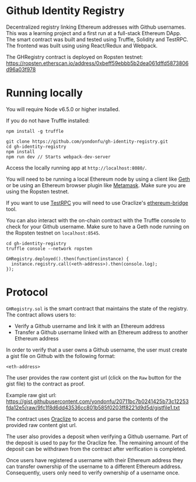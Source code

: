 # Github Identity Registry

Decentralized registry linking Ethereum addresses with Github usernames. This was a learning project and a first run at a full-stack Ethereum DApp. The smart contract was built and tested using Truffle, Solidity and TestRPC. The frontend was built using using React/Redux and Webpack.

The GHRegistry contract is deployed on Ropsten testnet: https://ropsten.etherscan.io/address/0xbeff59ebbb5b2dea061dffd5873806d96a03f978

# Running locally

You will require Node v6.5.0 or higher installed.

If you do not have Truffle installed:

`npm install -g truffle`

```
git clone https://github.com/yondonfu/gh-identity-registry.git
cd gh-identity-registry
npm install
npm run dev // Starts webpack-dev-server
```

Access the locally running app at `http://localhost:8080/`.

You will need to be running a local Ethereum node by using a client like [Geth](https://github.com/ethereum/go-ethereum) or be using an Ethereum browser plugin like [Metamask](https://metamask.io/). Make sure you are using the Ropsten testnet.

If you want to use [TestRPC](https://github.com/ethereumjs/testrpc) you will need to use Oraclize's [ethereum-bridge](https://github.com/oraclize/ethereum-bridge) tool.

You can also interact with the on-chain contract with the Truffle console to check for your Github username. Make sure to have a Geth node running on the Ropsten testnet on `localhost:8545`.

```
cd gh-identity-registry
truffle console --network ropsten

GHRegistry.deployed().then(function(instance) {
  instance.registry.call(<eth-address>).then(console.log);
});
```

# Protocol

`GHRegistry.sol` is the smart contract that maintains the state of the registry. The contract allows users to:

- Verify a Github username and link it with an Ethereum address
- Transfer a Github username linked with an Ethereum address to another Ethereum address

In order to verify that a user owns a Github username, the user must create a gist file on Github with the following format:

```
<eth-address>
```

The user provides the raw content gist url (click on the `Raw` button for the gist file) to the contract as proof.

Example raw gist url: https://gist.githubusercontent.com/yondonfu/20711bc7b0241425b73c12253fda12e5/raw/9fc1f8d6dd43536cc801b585f0203ff8221d9d5d/gistfile1.txt

The contract uses [Oraclize](http://www.oraclize.it/) to access and parse the contents of the provided raw content gist url.

The user also provides a deposit when verifying a Github username. Part of the deposit is used to pay for the Oraclize fee. The remaining amount of the deposit can be withdrawn from the contract after verification is completed.

Once users have registered a username with their Ethereum address they can transfer ownership of the username to a different Ethereum address. Consequently, users only need to verify ownership of a username once.
